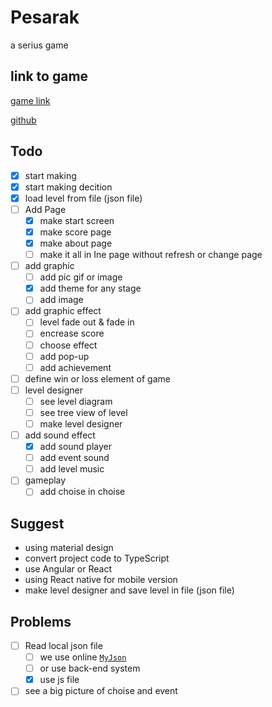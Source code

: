 # Pesarak

a serius game

## link to game

[game link](https://magic-light-team.github.io/Pesarak/)

[github](https://github.com/magic-light-team/Pesarak)

## Todo

- [x] start making
- [x] start making decition
- [x] load level from file (json file)
- [ ] Add Page
  - [x] make start screen
  - [x] make score page
  - [x] make about page
  - [ ] make it all in Ine page without refresh or change page
- [ ] add graphic
  - [ ] add pic gif or image
  - [x] add theme for any stage
  - [ ] add image
- [ ] add graphic effect
  - [ ] level fade out & fade in
  - [ ] encrease score
  - [ ] choose effect
  - [ ] add pop-up
  - [ ] add achievement
- [ ] define win or loss element of game
- [ ] level designer
  - [ ] see level diagram
  - [ ] see tree view of level
  - [ ] make level designer
- [ ] add sound effect
  - [x] add sound player
  - [ ] add event sound
  - [ ] add level music
- [ ] gameplay
  - [ ] add choise in choise

## Suggest

* using material design
* convert project code to TypeScript
* use Angular or React
* using React native for mobile version
* make level designer and save level in file (json file)

## Problems

- [ ] Read local json file
  - [ ] we use online [`MyJson`](http://myjson.com/)
  - [ ] or use back-end system
  - [x] use js file

- [ ] see a big picture of choise and event